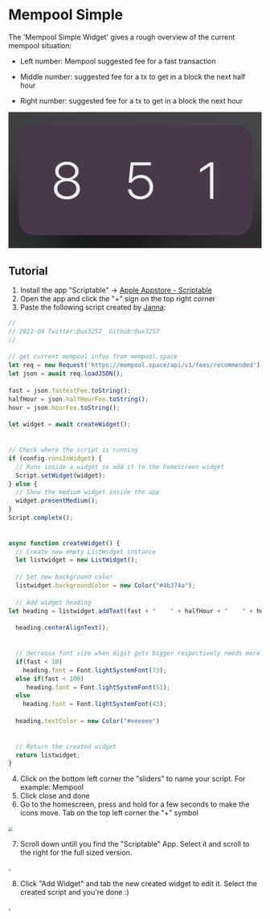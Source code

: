 # Mempool Simple

The 'Mempool Simple Widget' gives a rough overview of the current mempool situation:

- Left number: Mempool suggested fee for a fast transaction

- Middle number: suggested fee for a tx to get in a block the next half hour

- Right number: suggested fee for a tx to get in a block the next hour


<img src="./images/mempool_simple.jpg" style="zoom: 67%;" />

## Tutorial

1. Install the app "Scriptable" -> [Apple Appstore - Scriptable](https://apps.apple.com/ch/app/scriptable/id1405459188?l=en)
1. Open the app and click the "+" sign on the top right corner
1. Paste the following script created by [Janna](https://twitter.com/ux3257_):

```js
//
// 2022-04 Twitter:@ux3257_ Github:@ux3257
//

// get current mempool infos from mempool.space
let req = new Request('https://mempool.space/api/v1/fees/recommended');
let json = await req.loadJSON();

fast = json.fastestFee.toString();
halfHour = json.halfHourFee.toString();
hour = json.hourFee.toString();

let widget = await createWidget();


// Check where the script is running
if (config.runsInWidget) {
  // Runs inside a widget so add it to the homescreen widget
  Script.setWidget(widget);
} else {
  // Show the medium widget inside the app
  widget.presentMedium();
}
Script.complete();


async function createWidget() {
  // Create new empty ListWidget instance
  let listwidget = new ListWidget();

  // Set new background color
  listwidget.backgroundColor = new Color("#4b374a");

  // Add widget heading  
let heading = listwidget.addText(fast + "    " + halfHour + "    " + hour);    

  heading.centerAlignText();


  // decrease font size when digit gets bigger respectively needs more space
  if(fast < 10)
    heading.font = Font.lightSystemFont(73);
  else if(fast < 100)
     heading.font = Font.lightSystemFont(51);
  else
    heading.font = Font.lightSystemFont(43);

  heading.textColor = new Color("#eeeeee")


  // Return the created widget
  return listwidget;
}
```

4. Click on the bottom left corner the "sliders" to name your script. For example: Mempool
5. Click close and done
6. Go to the homescreen, press and hold for a few seconds to make the icons move. Tab on the top left corner the "+" symbol

<img src="./images/2.PNG" style="zoom: 50%;" />

7. Scroll down untill you find the "Scriptable" App. Select it and scroll to the right for the full sized version.

<img src="./images/3.PNG" style="zoom: 30%;" />

8. Click "Add Widget" and tab the new created widget to edit it. Select the created script and you're done :)

<img src="./images/5.PNG" style="zoom: 30%;" />
